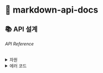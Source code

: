 # 📝 markdown-api-docs

## 📚 API 설계

###### API Reference

<details markdown="1">
<summary>자원</summary>

<details markdown="1">
<summary>/resources</summary>

**자원 등록**
----
새로운 자원을 등록합니다.

* **URL**

  /resources

* **Method:**

  `POST`

* **Data Params**

  **Required:**
 
  `name=[String] - 자원명`  
  `count=[Integer] - 수량`  

  **Optional:**

  `description=[String] - 자원 설명`  

* **Response**

  **Required:**

  `id=[String] - 자원 일련번호`  
  `name=[String] - 자원명`  
  `description=[String] - 자원 설명`  
  `count=[Integer] - 수량`    
  `created_at=[Date] - 생성 일자`

* **Success Response:**
```
HTTP/1.1 201 Created
Content-type: application/json;charset=UTF-8
{
  "id": "1",
  "name": "휴대폰",
  "description": "아이폰12",
  "count": 1,
  "created_at": "2018-07-04 14:00:00"
}
```

</details>

<details markdown="1">
<summary>/resources/{id}</summary>

**자원 상세 조회**
----
자원을 상세 조회합니다.

* **URL**

  /resources/:id

* **Method:**

  `GET`

* **Response**

  **Required:**  
  `id=[String] - 자원 일련번호`  
  `name=[String] - 자원명`  
  `description=[String] - 자원 설명`  
  `count=[Integer] - 수량`  

  **Optional:**   

* **Success Response:**
```
HTTP/1.1 200 OK
Content-type: application/json;charset=UTF-8
{
  "id": "1",
  "name": "휴대폰",
  "description": "아이폰",
  "count": 1,
}
```

**자원 삭제**
---- 
특정 자원을 삭제합니다.

* **URL**

  /resources/:id

* **Method:**

  `DELETE`

* **Success Response:**
```
HTTP/1.1 204 No Content
```

</details>
</details>

<details markdown="1">
<summary>에러 코드</summary>

**HTTP 상태 코드**
----

* **Response**

  `code=[Integer] - 에러 코드`  
  `message=[String] - 에러 메시지`

* **Success Response:**
```
HTTP/1.1 401 Unauthorized
{
  "errors": [
    {
      "status": "401",
      "message":  "Unauthorized"
    }
  ]
}
```

</details>
